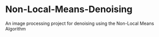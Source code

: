 # Non-Local-Means-Denoising
 An image processing project for denoising using the Non-Local Means Algorithm
